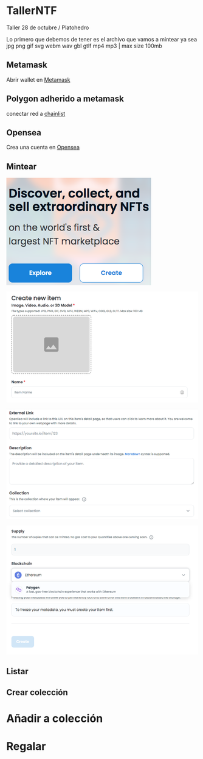 # TallerNTF
Taller 28 de octubre / Platohedro 

Lo primero que debemos de tener es el archivo que vamos a mintear ya sea jpg png gif svg webm wav gbl gtlf mp4 mp3 | max size 100mb 


## Metamask 


Abrir wallet en [Metamask](https://metamask.io/)  




## Polygon adherido a metamask

 conectar red a [chainlist](https://chainlist.org/) 


## Opensea

Crea una cuenta en [Opensea](https://opensea.io/)





## Mintear

![create 1](./screenshots/create1.png?raw=true "Optional Title")

![create 2](./screenshots/create2.png?raw=true "Optional Title")

![create 3](./screenshots/create3.png?raw=true "Optional Title")

![create 4](./screenshots/create4.png?raw=true "Optional Title")





## Listar


## Crear colección


# Añadir a colección

# Regalar
